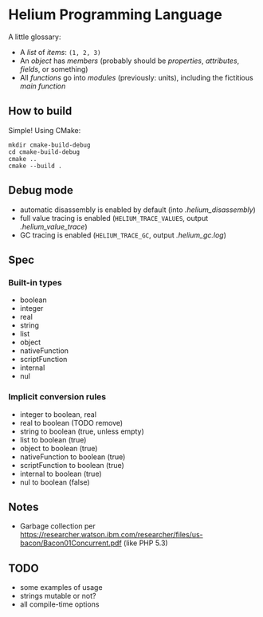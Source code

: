 # Helium Programming Language

A little glossary:

- A *list* of *items*: `(1, 2, 3)`
- An *object* has *members* (probably should be *properties*, *attributes*, *fields*, or something)
- All *functions* go into *modules* (previously: units), including the fictitious *main function*

## How to build

Simple! Using CMake:

    mkdir cmake-build-debug
    cd cmake-build-debug
    cmake ..
    cmake --build .

## Debug mode

- automatic disassembly is enabled by default (into _.helium_disassembly_)
- full value tracing is enabled (`HELIUM_TRACE_VALUES`, output _.helium_value_trace_)
- GC tracing is enabled (`HELIUM_TRACE_GC`, output _.helium_gc.log_)

## Spec

### Built-in types

- boolean
- integer
- real
- string
- list
- object
- nativeFunction
- scriptFunction
- internal
- nul

### Implicit conversion rules

- integer to boolean, real
- real to boolean (TODO remove)
- string to boolean (true, unless empty)
- list to boolean (true)
- object to boolean (true)
- nativeFunction to boolean (true)
- scriptFunction to boolean (true)
- internal to boolean (true)
- nul to boolean (false)

## Notes

- Garbage collection per https://researcher.watson.ibm.com/researcher/files/us-bacon/Bacon01Concurrent.pdf (like PHP 5.3)

## TODO

- some examples of usage
- strings mutable or not?
- all compile-time options
